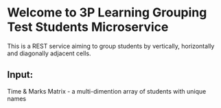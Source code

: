 # Welcome to 3P Learning Grouping Test Students Microservice

This is a REST service aiming to group students by vertically, horizontally and diagonally adjacent cells.

## Input:

Time & Marks Matrix - a multi-dimention array of students with unique names
